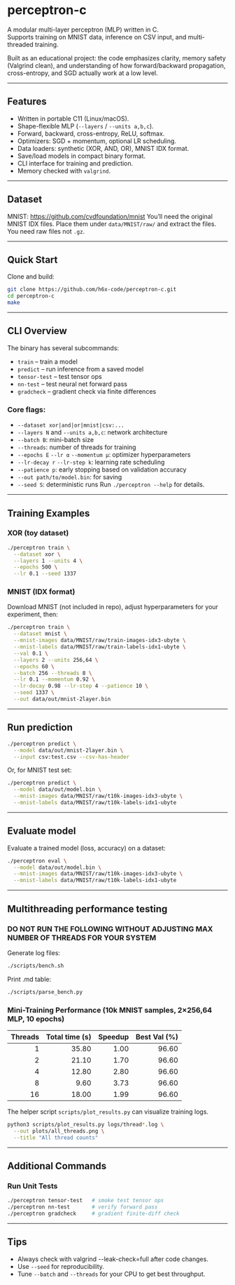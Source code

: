 # perceptron-c

A modular multi-layer perceptron (MLP) written in C.  
Supports training on MNIST data, inference on CSV input, and multi-threaded training.

Built as an educational project: the code emphasizes clarity, memory safety (Valgrind clean), and understanding of how forward/backward propagation, cross-entropy, and SGD actually work at a low level.

---

## Features

- Written in portable C11 (Linux/macOS).
- Shape-flexible MLP (`--layers` / `--units a,b,c`).
- Forward, backward, cross-entropy, ReLU, softmax.
- Optimizers: SGD + momentum, optional LR scheduling.
- Data loaders: synthetic (XOR, AND, OR), MNIST IDX format.
- Save/load models in compact binary format.
- CLI interface for training and prediction.
- Memory checked with `valgrind`.

---

## Dataset

MNIST: https://github.com/cvdfoundation/mnist
You’ll need the original MNIST IDX files. Place them under `data/MNIST/raw/` and extract the files. You need raw files not `.gz`.

---

## Quick Start

Clone and build:

```bash
git clone https://github.com/h6x-code/perceptron-c.git
cd perceptron-c
make
```

---

## CLI Overview

The binary has several subcommands:
- `train` – train a model
- `predict` – run inference from a saved model
- `tensor-test` – test tensor ops
- `nn-test` – test neural net forward pass
- `gradcheck` – gradient check via finite differences

### Core flags:
- `--dataset xor|and|or|mnist|csv:...`
- `--layers N` and `--units a,b,c`: network architecture
- `--batch B`: mini-batch size
- `--threads`: number of threads for training
- `--epochs E` `--lr α` `--momentum μ`: optimizer hyperparameters
- `--lr-decay r` `--lr-step k`: learning rate scheduling
- `--patience p`: early stopping based on validation accuracy
- `--out path/to/model.bin`: for saving
- `--seed S`: deterministic runs
Run `./perceptron --help` for details.

---

## Training Examples

### XOR (toy dataset)
```bash
./perceptron train \
  --dataset xor \
  --layers 1 --units 4 \
  --epochs 500 \
  --lr 0.1 --seed 1337
```

### MNIST (IDX format)
Download MNIST (not included in repo), adjust hyperparameters for your experiment, then:
```bash
./perceptron train \
  --dataset mnist \
  --mnist-images data/MNIST/raw/train-images-idx3-ubyte \
  --mnist-labels data/MNIST/raw/train-labels-idx1-ubyte \
  --val 0.1 \
  --layers 2 --units 256,64 \
  --epochs 60 \
  --batch 256 --threads 8 \
  --lr 0.1 --momentum 0.92 \
  --lr-decay 0.98 --lr-step 4 --patience 10 \
  --seed 1337 \
  --out data/out/mnist-2layer.bin
```

---

## Run prediction
```bash
./perceptron predict \
  --model data/out/mnist-2layer.bin \
  --input csv:test.csv --csv-has-header
```

Or, for MNIST test set:
```bash
./perceptron predict \
  --model data/out/model.bin \
  --mnist-images data/MNIST/raw/t10k-images-idx3-ubyte \
  --mnist-labels data/MNIST/raw/t10k-labels-idx1-ubyte
```

---

## Evaluate model
Evaluate a trained model (loss, accuracy) on a dataset:
```bash
./perceptron eval \
  --model data/out/model.bin \
  --mnist-images data/MNIST/raw/t10k-images-idx3-ubyte \
  --mnist-labels data/MNIST/raw/t10k-labels-idx1-ubyte
```

---

## Multithreading performance testing
### DO NOT RUN THE FOLLOWING WITHOUT ADJUSTING MAX NUMBER OF THREADS FOR YOUR SYSTEM
Generate log files:
```bash
./scripts/bench.sh
```

Print .md table:
```bash
./scripts/parse_bench.py
```
### Mini-Training Performance (10k MNIST samples, 2×256,64 MLP, 10 epochs)
| Threads | Total time (s) | Speedup | Best Val (%) |
|--------:|---------------:|--------:|-------------:|
| 1 | 35.80 | 1.00 | 96.60 |
| 2 | 21.10 | 1.70 | 96.60 |
| 4 | 12.80 | 2.80 | 96.60 |
| 8 | 9.60 | 3.73 | 96.60 |
| 16 | 18.00 | 1.99 | 96.60 |

The helper script `scripts/plot_results.py` can visualize training logs.
```bash
python3 scripts/plot_results.py logs/thread*.log \
  --out plots/all_threads.png \
  --title "All thread counts"
```

---

## Additional Commands

### Run Unit Tests
```bash
./perceptron tensor-test   # smoke test tensor ops
./perceptron nn-test       # verify forward pass
./perceptron gradcheck     # gradient finite-diff check
```

---

## Tips
- Always check with valgrind --leak-check=full after code changes.
- Use `--seed` for reproducibility.
- Tune `--batch` and `--threads` for your CPU to get best throughput.
